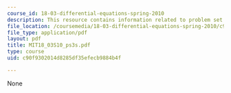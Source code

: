 ```yaml
---
course_id: 18-03-differential-equations-spring-2010
description: This resource contains information related to problem set 3.
file_location: /coursemedia/18-03-differential-equations-spring-2010/c90f9302014d8285df35efecb9884b4f_MIT18_03S10_ps3s.pdf
file_type: application/pdf
layout: pdf
title: MIT18_03S10_ps3s.pdf
type: course
uid: c90f9302014d8285df35efecb9884b4f

---
```

None